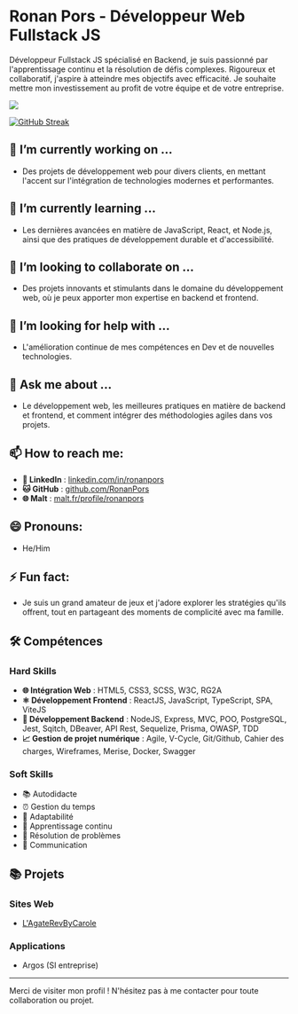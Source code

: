 # Ronan Pors - Développeur Web Fullstack JS

Développeur Fullstack JS spécialisé en Backend, je suis passionné par l'apprentissage continu et la résolution de défis complexes. Rigoureux et collaboratif, j'aspire à atteindre mes objectifs avec efficacité. Je souhaite mettre mon investissement au profit de votre équipe et de votre entreprise.

<img src="https://github-readme-stats.vercel.app/api?username=RonanPors&&show_icons=true&title_color=ffffff&icon_color=bb2acf&text_color=daf7dc&bg_color=151515" />

[![GitHub Streak](https://streak-stats.demolab.com?user=RonanPors&theme=react&hide_border=true&locale=fr&mode=weekly)](https://git.io/streak-stats)

## 🔭 I’m currently working on ...
- Des projets de développement web pour divers clients, en mettant l'accent sur l'intégration de technologies modernes et performantes.

## 🌱 I’m currently learning ...
- Les dernières avancées en matière de JavaScript, React, et Node.js, ainsi que des pratiques de développement durable et d'accessibilité.

## 👯 I’m looking to collaborate on ...
- Des projets innovants et stimulants dans le domaine du développement web, où je peux apporter mon expertise en backend et frontend.

## 🤔 I’m looking for help with ...
- L'amélioration continue de mes compétences en Dev et de nouvelles technologies.

## 💬 Ask me about ...
- Le développement web, les meilleures pratiques en matière de backend et frontend, et comment intégrer des méthodologies agiles dans vos projets.

## 📫 How to reach me:
- **🔗 LinkedIn** : [linkedin.com/in/ronanpors](https://www.linkedin.com/in/ronanpors)
- **🐱 GitHub** : [github.com/RonanPors](https://github.com/RonanPors)
- **🌐 Malt** : [malt.fr/profile/ronanpors](https://www.malt.fr/profile/ronanpors)

## 😄 Pronouns:
- He/Him

## ⚡ Fun fact:
- Je suis un grand amateur de jeux et j'adore explorer les stratégies qu'ils offrent, tout en partageant des moments de complicité avec ma famille.

## 🛠️ Compétences

### Hard Skills
- **🌐 Intégration Web** : HTML5, CSS3, SCSS, W3C, RG2A
- **⚛️ Développement Frontend** : ReactJS, JavaScript, TypeScript, SPA, ViteJS
- **🔧 Développement Backend** : NodeJS, Express, MVC, POO, PostgreSQL, Jest, Sqitch, DBeaver, API Rest, Sequelize, Prisma, OWASP, TDD
- **📈 Gestion de projet numérique** : Agile, V-Cycle, Git/Github, Cahier des charges, Wireframes, Merise, Docker, Swagger

### Soft Skills
- 📚 Autodidacte
- ⏰ Gestion du temps
- 🌟 Adaptabilité
- 🔄 Apprentissage continu
- 🧩 Résolution de problèmes
- 💬 Communication

## 📚 Projets

### Sites Web
- [L'AgateRevByCarole](http://www.lagaterevbycarole.fr)

### Applications
- Argos (SI entreprise)


---

Merci de visiter mon profil ! N'hésitez pas à me contacter pour toute collaboration ou projet.
